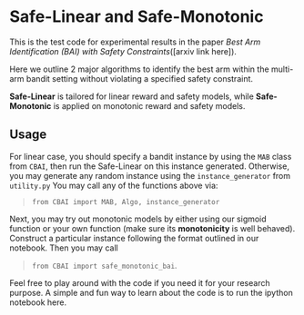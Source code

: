 # Safe-Linear and Safe-Monotonic
This is the test code for experimental results in the paper *Best Arm Identification (BAI) with Safety Constraints*([arxiv link here]).

Here we outline 2 major algorithms to identify the best arm within the multi-arm bandit setting without violating a specified safety constraint.

**Safe-Linear** is tailored for linear reward and safety models, while **Safe-Monotonic** is applied on monotonic reward and safety models.

## Usage
For linear case, you should specify a bandit instance by using the `MAB` class from `CBAI`, then run the Safe-Linear on this instance generated. Otherwise, you may generate any random instance using the `instance_generator` from `utility.py`
You may call any of the functions above via:
>`from CBAI import MAB, Algo, instance_generator`

Next, you may try out monotonic models by either using our sigmoid function or your own function (make sure its **monotonicity** is well behaved). Construct a particular instance following the format outlined in our notebook. Then you may call
>`from CBAI import safe_monotonic_bai`.

Feel free to play around with the code if you need it for your research purpose. A simple and fun way to learn about the code is to run the ipython notebook here.